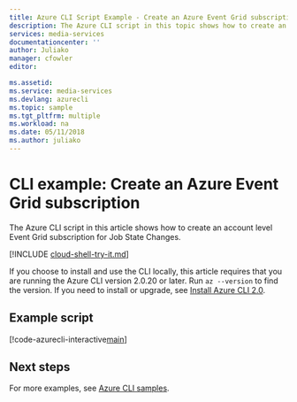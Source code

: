 ```yaml
---
title: Azure CLI Script Example - Create an Azure Event Grid subscription | Microsoft Docs
description: The Azure CLI script in this topic shows how to create an account level Event Grid subscription for Job State Changes.
services: media-services
documentationcenter: ''
author: Juliako
manager: cfowler
editor: 

ms.assetid:
ms.service: media-services
ms.devlang: azurecli
ms.topic: sample
ms.tgt_pltfrm: multiple
ms.workload: na
ms.date: 05/11/2018
ms.author: juliako
---
```


# CLI example: Create an Azure Event Grid subscription 

The Azure CLI script in this article shows how to create an account level Event Grid subscription for Job State Changes.

[!INCLUDE [cloud-shell-try-it.md](../../../../includes/cloud-shell-try-it.md)]

If you choose to install and use the CLI locally, this article requires that you are running the Azure CLI version 2.0.20 or later. Run `az --version` to find the version. If you need to install or upgrade, see [Install Azure CLI 2.0](/cli/azure/install-azure-cli). 

## Example script

[!code-azurecli-interactive[main](../../../../cli_scripts/media-services/create-event-grid/Create-EventGrid.sh "Create an EventGrid subscription")]

## Next steps

For more examples, see [Azure CLI samples](../cli-samples.md).
